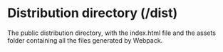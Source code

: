 # Distribution directory (/dist)

The public distribution directory, with the index.html file and the assets folder containing all the files generated by Webpack.